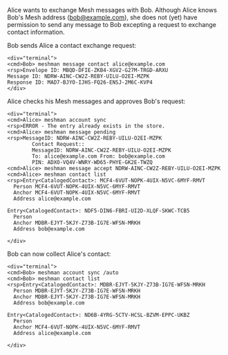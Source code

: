 
Alice wants to exchange Mesh messages with Bob. Although Alice knows Bob's Mesh address 
(bob@example.com), she does not (yet) have permission to send any message to Bob
excepting a request to exchange contact information.

Bob sends Alice a contact exchange request:


~~~~
<div="terminal">
<cmd>Bob> meshman message contact alice@example.com
<rsp>Envelope ID: MBQD-DFIE-ZKB4-XGV2-G27M-TRGD-ARXU
Message ID: NDRW-AINC-CW2Z-REBY-UILU-O2EI-MZPK
Response ID: MAD7-BJYO-IJHS-FQ26-ENSJ-2M6C-KVP4
</div>
~~~~

Alice checks his Mesh messages and approves Bob's request:


~~~~
<div="terminal">
<cmd>Alice> meshman account sync
<rsp>ERROR - The entry already exists in the store.
<cmd>Alice> meshman message pending
<rsp>MessageID: NDRW-AINC-CW2Z-REBY-UILU-O2EI-MZPK
        Contact Request::
        MessageID: NDRW-AINC-CW2Z-REBY-UILU-O2EI-MZPK
        To: alice@example.com From: bob@example.com
        PIN: ADXO-VQ4V-WNRY-WD65-PHYE-GK2E-TWZQ
<cmd>Alice> meshman message accept NDRW-AINC-CW2Z-REBY-UILU-O2EI-MZPK
<cmd>Alice> meshman contact list
<rsp>Entry<CatalogedContact>: MCF4-6VUT-NOPK-4UIX-N5VC-6MYF-RMVT
  Person MCF4-6VUT-NOPK-4UIX-N5VC-6MYF-RMVT
  Anchor MCF4-6VUT-NOPK-4UIX-N5VC-6MYF-RMVT
  Address alice@example.com

Entry<CatalogedContact>: NDF5-DIN6-FBRI-UI2D-XLQF-SKWC-TCB5
  Person 
  Anchor MDBR-EJYT-5KJY-Z73B-IG7E-WFSN-MRKH
  Address bob@example.com

</div>
~~~~

Bob can now collect Alice's contact:


~~~~
<div="terminal">
<cmd>Bob> meshman account sync /auto
<cmd>Bob> meshman contact list
<rsp>Entry<CatalogedContact>: MDBR-EJYT-5KJY-Z73B-IG7E-WFSN-MRKH
  Person MDBR-EJYT-5KJY-Z73B-IG7E-WFSN-MRKH
  Anchor MDBR-EJYT-5KJY-Z73B-IG7E-WFSN-MRKH
  Address bob@example.com

Entry<CatalogedContact>: ND6B-4YRG-5CTV-HCSL-BZVM-EPPC-UKBZ
  Person 
  Anchor MCF4-6VUT-NOPK-4UIX-N5VC-6MYF-RMVT
  Address alice@example.com

</div>
~~~~

